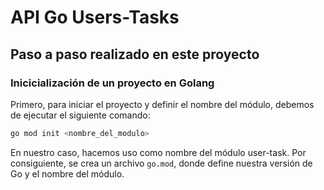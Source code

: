 # API Go Users-Tasks

## Paso a paso realizado en este proyecto

### Inicicialización de un proyecto en Golang

Primero, para iniciar el proyecto y definir el nombre del módulo, debemos de ejecutar el siguiente comando:

```bash
go mod init <nombre_del_modulo>
```

En nuestro caso, hacemos uso como nombre del módulo user-task. Por consiguiente, se crea un archivo ```go.mod```, donde define nuestra versión de Go y el nombre del módulo.